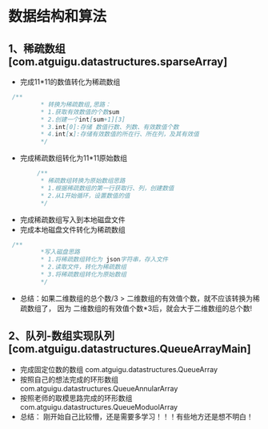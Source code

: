 # 数据结构和算法
## 1、稀疏数组[com.atguigu.datastructures.sparseArray]
* 完成11*11的数值转化为稀疏数组
```java
 /**
         * 转换为稀疏数组,思路：
         * 1.获取有效数值的个数sum
         * 2.创建一个int[sum+1][3]
         * 3.int[0]:存储 数值行数、列数、有效数值个数
         * 4.int[x]:存储有效数值的所在行、所在列，及其有效值
         */
```
* 完成稀疏数组转化为11*11原始数组
```java
        /**
         * 稀疏数组转换为原始数组思路
         * 1.根据稀疏数组的第一行获取行、列，创建数值
         * 2.从1开始循环，设置数值的值
         */
```
* 完成稀疏数组写入到本地磁盘文件
* 完成本地磁盘文件转化为稀疏数组
```java
 /**
         *写入磁盘思路
         * 1.将稀疏数组转化为 json字符串，存入文件
         * 2.读取文件，转化为稀疏数组
         * 3.将稀疏数组转化为原始数组
         */
```
*  总结：如果二维数组的总个数/3 > 二维数组的有效值个数，就不应该转换为稀疏数组了，
           因为 二维数组的有效值个数*3后，就会大于二维数组的总个数! 

## 2、队列-数组实现队列[com.atguigu.datastructures.QueueArrayMain]
* 完成固定位数的数组 com.atguigu.datastructures.QueueArray
* 按照自己的想法完成的环形数组 com.atguigu.datastructures.QueueAnnularArray
* 按照老师的取模思路完成的环形数组 com.atguigu.datastructures.QueueModuolArray
* 总结： 刚开始自己比较懵，还是需要多学习！！！有些地方还是想不明白！